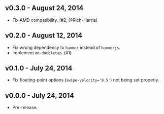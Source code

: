 ## v0.3.0 - August 24, 2014

 * Fix AMD compatibility. (#2, @Rich-Harris)

## v0.2.0 - August 12, 2014

 * Fix wrong dependency to `hammer` instead of `hammerjs`.
 * Implement `on-doubletap`. (#1)

## v0.1.0 - July 24, 2014

 * Fix floating-point options (`swipe-velocity='0.5'`) not being set properly.

## v0.0.0 - July 24, 2014

 * Pre-release.
